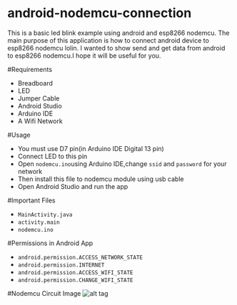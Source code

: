 # android-nodemcu-connection
This is a basic led blink example using android and esp8266 nodemcu. The main purpose of this application is how to connect android device to esp8266 nodemcu lolin. I wanted to show send and get data from android to esp8266 nodemcu.I hope it will be useful for you.

#Requirements

  * Breadboard
  * LED
  * Jumper Cable
  * Android Studio
  * Arduino IDE
  * A Wifi Network 
 
#Usage

  * You must use D7 pin(in Arduino IDE Digital 13 pin)
  * Connect LED to this pin
  * Open ```nodemcu.ino```using  Arduino IDE,change ```ssid``` and ```password``` for your network 
  * Then install this file to nodemcu module using usb cable
  * Open Android Studio and run the app

#Important Files 

 * ```MainActivity.java```
 * ```activity.main```
 * ```nodemcu.ino```
 
 #Permissions in Android App 
 
 * ```android.permission.ACCESS_NETWORK_STATE```
 * ```android.permission.INTERNET```
 * ```android.permission.ACCESS_WIFI_STATE```
 * ```android.permission.CHANGE_WIFI_STATE```
 
#Nodemcu Circuit Image
  ![alt tag](https://github.com/cihadguzel/android-nodemcu-connection/blob/master/arduino/NodemcuLed.png)
